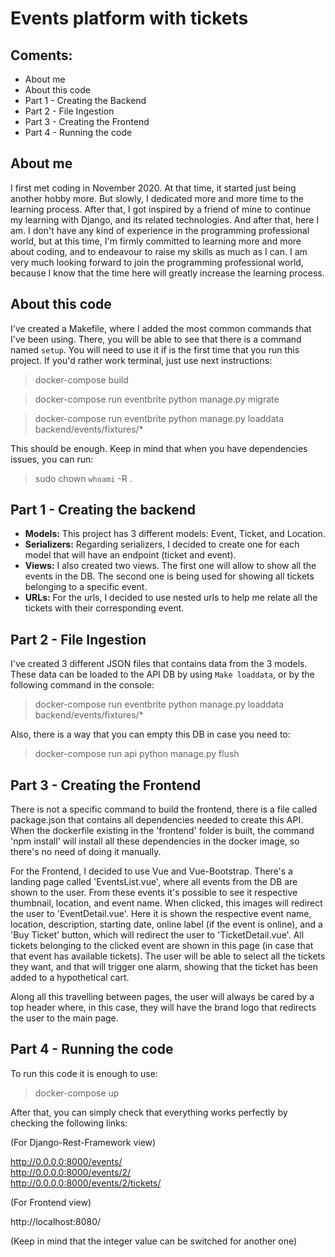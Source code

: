 Events platform with tickets
=========================================================

## Coments:

* About me
* About this code
* Part 1 - Creating the Backend
* Part 2 - File Ingestion
* Part 3 - Creating the Frontend
* Part 4 - Running the code


## About me

I first met coding in November 2020. At that time, it started just being another hobby more. But slowly, I dedicated more and more time to the learning process. After that, I got inspired by a friend of mine to continue my learning with Django, and its related technologies. 
And after that, here I am. I don't have any kind of experience in the programming professional world, but at this time, I'm firmly committed to learning more and more about coding, and to endeavour to raise my skills as much as I can. I am very much looking forward to join the programming professional world, because I know that the time here will greatly increase the learning process. 


## About this code

I've created a Makefile, where I added the most common commands that I've been using. There, you will be able to see that there is a command named `setup`. You will need to use it if is the first time that you run this project.
If you'd rather work terminal, just use next instructions:

> docker-compose build

> docker-compose run eventbrite python manage.py migrate

> docker-compose run eventbrite python manage.py loaddata backend/events/fixtures/*


This should be enough. Keep in mind that when you have dependencies issues, you can run: 
> sudo chown `whoami` -R .


## Part 1 - Creating the backend

* **Models:** This project has 3 different models: Event, Ticket, and Location.
* **Serializers:** Regarding serializers, I decided to create one for each model that will have an endpoint (ticket and event).
* **Views:** I also created two views. The first one will allow to show all the events in the DB. The second one is being used for showing all tickets belonging to a specific event.
* **URLs:** For the urls, I decided to use nested urls to help me relate all the tickets with their corresponding event.


## Part 2 - File Ingestion

 I've created 3 different JSON files that contains data from the 3 models. These data can be loaded to the API DB by using `Make loaddata`, or by the following command in the console:
> docker-compose run eventbrite python manage.py loaddata backend/events/fixtures/*

Also, there is a way that you can empty this DB in case you need to:
> docker-compose run api python manage.py flush



## Part 3 - Creating the Frontend

There is not a specific command to build the frontend, there is a file called package.json that contains all dependencies 
needed to create this API. When the dockerfile existing in the 'frontend' folder is built, the command 'npm install' will 
install all these dependencies in the docker image, so there's no need of doing it manually. 

For the Frontend, I decided to use Vue and Vue-Bootstrap. There's a landing page called 'EventsList.vue', where all events 
from the DB are shown to the user. From these events it's possible to see it respective thumbnail, location, and event name. When clicked, 
this images will redirect the user to 'EventDetail.vue'. Here it is shown the respective event name, location, description,
starting date, online label (if the event is online), and a 'Buy Ticket' button, which will redirect the user to 'TicketDetail.vue'. 
All tickets belonging to the clicked event are shown in this page (in case that that event has available tickets). The user 
will be able to select all the tickets they want, and that will trigger one alarm, showing that the ticket has been added 
to a hypothetical cart.

Along all this travelling between pages, the user will always be cared by a top header where, in this case, they will have 
the brand logo that redirects the user to the main page.


## Part 4 - Running the code
To run this code it is enough to use:
> docker-compose up

After that, you can simply check that everything works perfectly by checking the following links:

(For Django-Rest-Framework view)

http://0.0.0.0:8000/events/  
http://0.0.0.0:8000/events/2/  
http://0.0.0.0:8000/events/2/tickets/  



(For Frontend view)

http://localhost:8080/


(Keep in mind that the integer value can be switched for another one)
